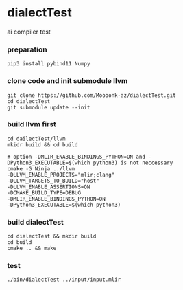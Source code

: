 # dialectTest
ai compiler test

### preparation
```
pip3 install pybind11 Numpy
```

### clone code and init submodule llvm

```
git clone https://github.com/Moooonk-az/dialectTest.git
cd dialectTest
git submodule update --init
```

### build llvm first

```
cd dailectTest/llvm
mkidr build && cd build

# option -DMLIR_ENABLE_BINDINGS_PYTHON=ON and -DPython3_EXECUTABLE=$(which python3) is not neccessary
cmake -G Ninja ../llvm
-DLLVM_ENABLE_PROJECTS="mlir;clang"
-DLLVM_TARGETS_TO_BUILD="host"
-DLLVM_ENABLE_ASSERTIONS=ON
-DCMAKE_BUILD_TYPE=DEBUG
-DMLIR_ENABLE_BINDINGS_PYTHON=ON
-DPython3_EXECUTABLE=$(which python3)
```
### build dialectTest
```
cd dialectTest && mkdir build
cd build
cmake .. && make
```

### test
```
./bin/dialectTest ../input/input.mlir
```
